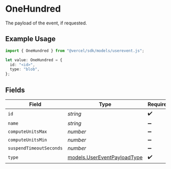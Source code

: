# OneHundred

The payload of the event, if requested.

## Example Usage

```typescript
import { OneHundred } from "@vercel/sdk/models/userevent.js";

let value: OneHundred = {
  id: "<id>",
  type: "blob",
};
```

## Fields

| Field                                                            | Type                                                             | Required                                                         | Description                                                      |
| ---------------------------------------------------------------- | ---------------------------------------------------------------- | ---------------------------------------------------------------- | ---------------------------------------------------------------- |
| `id`                                                             | *string*                                                         | :heavy_check_mark:                                               | N/A                                                              |
| `name`                                                           | *string*                                                         | :heavy_minus_sign:                                               | N/A                                                              |
| `computeUnitsMax`                                                | *number*                                                         | :heavy_minus_sign:                                               | N/A                                                              |
| `computeUnitsMin`                                                | *number*                                                         | :heavy_minus_sign:                                               | N/A                                                              |
| `suspendTimeoutSeconds`                                          | *number*                                                         | :heavy_minus_sign:                                               | N/A                                                              |
| `type`                                                           | [models.UserEventPayloadType](../models/usereventpayloadtype.md) | :heavy_check_mark:                                               | N/A                                                              |